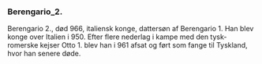 ### Berengario_2.


Berengario 2., død 966, italiensk konge, dattersøn af Berengario 1. Han blev konge over Italien i 950. Efter flere nederlag i kampe med den tysk-romerske kejser Otto 1. blev han i 961 afsat og ført som fange til Tyskland, hvor han senere døde.
